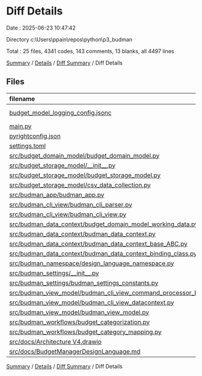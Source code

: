 # Diff Details

Date : 2025-06-23 10:47:42

Directory c:\\Users\\ppain\\repos\\python\\p3_budman

Total : 25 files,  4341 codes, 143 comments, 13 blanks, all 4497 lines

[Summary](results.md) / [Details](details.md) / [Diff Summary](diff.md) / Diff Details

## Files
| filename | language | code | comment | blank | total |
| :--- | :--- | ---: | ---: | ---: | ---: |
| [budget\_model\_logging\_config.jsonc](/budget_model_logging_config.jsonc) | JSON with Comments | 0 | 12 | 0 | 12 |
| [main.py](/main.py) | Python | 1 | 0 | 0 | 1 |
| [pyrightconfig.json](/pyrightconfig.json) | JSON | 5 | 0 | 0 | 5 |
| [settings.toml](/settings.toml) | TOML | 5 | 3 | -1 | 7 |
| [src/budget\_domain\_model/budget\_domain\_model.py](/src/budget_domain_model/budget_domain_model.py) | Python | 0 | 4 | 0 | 4 |
| [src/budget\_storage\_model/\_\_init\_\_.py](/src/budget_storage_model/__init__.py) | Python | 2 | 0 | 0 | 2 |
| [src/budget\_storage\_model/budget\_storage\_model.py](/src/budget_storage_model/budget_storage_model.py) | Python | 21 | 8 | 0 | 29 |
| [src/budget\_storage\_model/csv\_data\_collection.py](/src/budget_storage_model/csv_data_collection.py) | Python | 11 | -45 | 2 | -32 |
| [src/budman\_app/budman\_app.py](/src/budman_app/budman_app.py) | Python | 9 | 11 | 0 | 20 |
| [src/budman\_cli\_view/budman\_cli\_parser.py](/src/budman_cli_view/budman_cli_parser.py) | Python | 56 | -10 | 0 | 46 |
| [src/budman\_cli\_view/budman\_cli\_view.py](/src/budman_cli_view/budman_cli_view.py) | Python | 67 | 29 | 2 | 98 |
| [src/budman\_data\_context/budget\_domain\_model\_working\_data.py](/src/budman_data_context/budget_domain_model_working_data.py) | Python | 70 | 48 | 3 | 121 |
| [src/budman\_data\_context/budman\_data\_context.py](/src/budman_data_context/budman_data_context.py) | Python | 35 | 65 | 5 | 105 |
| [src/budman\_data\_context/budman\_data\_context\_base\_ABC.py](/src/budman_data_context/budman_data_context_base_ABC.py) | Python | 14 | 44 | 3 | 61 |
| [src/budman\_data\_context/budman\_data\_context\_binding\_class.py](/src/budman_data_context/budman_data_context_binding_class.py) | Python | 27 | 60 | 7 | 94 |
| [src/budman\_namespace/design\_language\_namespace.py](/src/budman_namespace/design_language_namespace.py) | Python | 1 | 0 | -1 | 0 |
| [src/budman\_settings/\_\_init\_\_.py](/src/budman_settings/__init__.py) | Python | -7 | 0 | 0 | -7 |
| [src/budman\_settings/budman\_settings\_constants.py](/src/budman_settings/budman_settings_constants.py) | Python | 4 | 4 | 4 | 12 |
| [src/budman\_view\_model/budman\_cli\_view\_command\_processor\_binding.py](/src/budman_view_model/budman_cli_view_command_processor_binding.py) | Python | 63 | 67 | 5 | 135 |
| [src/budman\_view\_model/budman\_cli\_view\_datacontext.py](/src/budman_view_model/budman_cli_view_datacontext.py) | Python | -88 | -82 | -3 | -173 |
| [src/budman\_view\_model/budman\_view\_model.py](/src/budman_view_model/budman_view_model.py) | Python | -73 | -74 | -29 | -176 |
| [src/budman\_workflows/budget\_categorization.py](/src/budman_workflows/budget_categorization.py) | Python | 1 | -1 | 0 | 0 |
| [src/budman\_workflows/budget\_category\_mapping.py](/src/budman_workflows/budget_category_mapping.py) | Python | 123 | 0 | 1 | 124 |
| [src/docs/Architecture V4.drawio](/src/docs/Architecture%20V4.drawio) | Draw.io | 3,975 | 0 | 1 | 3,976 |
| [src/docs/BudgetManagerDesignLanguage.md](/src/docs/BudgetManagerDesignLanguage.md) | Markdown | 19 | 0 | 14 | 33 |

[Summary](results.md) / [Details](details.md) / [Diff Summary](diff.md) / Diff Details